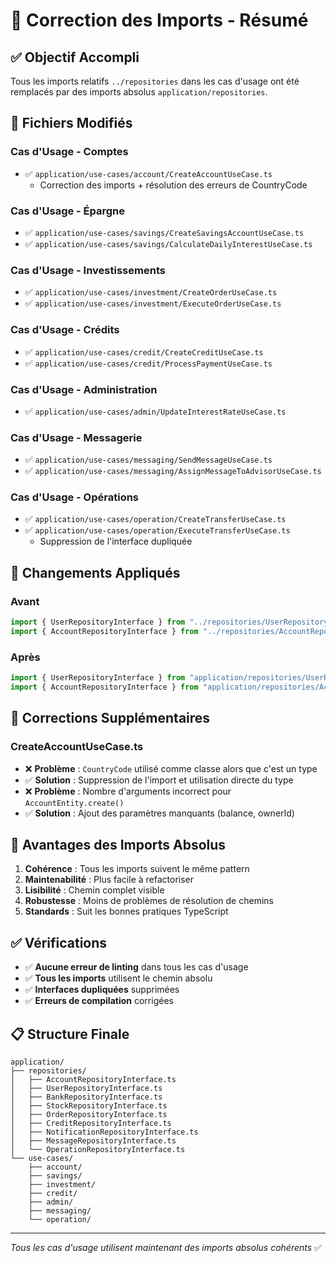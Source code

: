 # 🔧 Correction des Imports - Résumé

## ✅ Objectif Accompli

Tous les imports relatifs `../repositories` dans les cas d'usage ont été remplacés par des imports absolus `application/repositories`.

## 📁 Fichiers Modifiés

### **Cas d'Usage - Comptes**
- ✅ `application/use-cases/account/CreateAccountUseCase.ts`
  - Correction des imports + résolution des erreurs de CountryCode

### **Cas d'Usage - Épargne**
- ✅ `application/use-cases/savings/CreateSavingsAccountUseCase.ts`
- ✅ `application/use-cases/savings/CalculateDailyInterestUseCase.ts`

### **Cas d'Usage - Investissements**
- ✅ `application/use-cases/investment/CreateOrderUseCase.ts`
- ✅ `application/use-cases/investment/ExecuteOrderUseCase.ts`

### **Cas d'Usage - Crédits**
- ✅ `application/use-cases/credit/CreateCreditUseCase.ts`
- ✅ `application/use-cases/credit/ProcessPaymentUseCase.ts`

### **Cas d'Usage - Administration**
- ✅ `application/use-cases/admin/UpdateInterestRateUseCase.ts`

### **Cas d'Usage - Messagerie**
- ✅ `application/use-cases/messaging/SendMessageUseCase.ts`
- ✅ `application/use-cases/messaging/AssignMessageToAdvisorUseCase.ts`

### **Cas d'Usage - Opérations**
- ✅ `application/use-cases/operation/CreateTransferUseCase.ts`
- ✅ `application/use-cases/operation/ExecuteTransferUseCase.ts`
  - Suppression de l'interface dupliquée

## 🔄 Changements Appliqués

### **Avant**
```typescript
import { UserRepositoryInterface } from "../repositories/UserRepositoryInterface";
import { AccountRepositoryInterface } from "../repositories/AccountRepositoryInterface";
```

### **Après**
```typescript
import { UserRepositoryInterface } from "application/repositories/UserRepositoryInterface";
import { AccountRepositoryInterface } from "application/repositories/AccountRepositoryInterface";
```

## 🐛 Corrections Supplémentaires

### **CreateAccountUseCase.ts**
- ❌ **Problème** : `CountryCode` utilisé comme classe alors que c'est un type
- ✅ **Solution** : Suppression de l'import et utilisation directe du type
- ❌ **Problème** : Nombre d'arguments incorrect pour `AccountEntity.create()`
- ✅ **Solution** : Ajout des paramètres manquants (balance, ownerId)

## 🎯 Avantages des Imports Absolus

1. **Cohérence** : Tous les imports suivent le même pattern
2. **Maintenabilité** : Plus facile à refactoriser
3. **Lisibilité** : Chemin complet visible
4. **Robustesse** : Moins de problèmes de résolution de chemins
5. **Standards** : Suit les bonnes pratiques TypeScript

## ✅ Vérifications

- ✅ **Aucune erreur de linting** dans tous les cas d'usage
- ✅ **Tous les imports** utilisent le chemin absolu
- ✅ **Interfaces dupliquées** supprimées
- ✅ **Erreurs de compilation** corrigées

## 📋 Structure Finale

```
application/
├── repositories/
│   ├── AccountRepositoryInterface.ts
│   ├── UserRepositoryInterface.ts
│   ├── BankRepositoryInterface.ts
│   ├── StockRepositoryInterface.ts
│   ├── OrderRepositoryInterface.ts
│   ├── CreditRepositoryInterface.ts
│   ├── NotificationRepositoryInterface.ts
│   ├── MessageRepositoryInterface.ts
│   └── OperationRepositoryInterface.ts
└── use-cases/
    ├── account/
    ├── savings/
    ├── investment/
    ├── credit/
    ├── admin/
    ├── messaging/
    └── operation/
```

---

*Tous les cas d'usage utilisent maintenant des imports absolus cohérents* ✅
